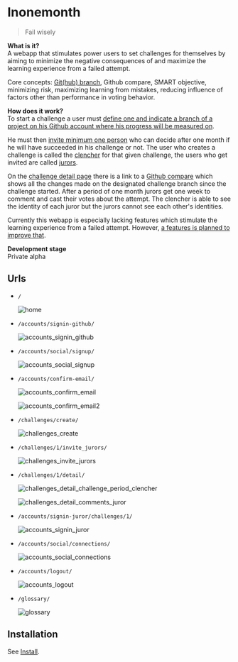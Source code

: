Inonemonth
==========
> Fail wisely

**What is it?**   
A webapp that stimulates power users to set challenges for themselves by aiming to minimize the negative consequences of and maximize the learning experience from a failed attempt.

Core concepts: [Git(hub) branch](http://git-scm.com/book/ch3-1.html), Github compare, SMART objective, minimizing risk, maximizing learning from mistakes, reducing influence of factors other than performance in voting behavior. 

**How does it work?**  
To start a challenge a user must [define one and indicate a branch of a project 
on his Github account where his progress will be measured on](https://raw.github.com/RobrechtDR/inonemonth/master/.misc/challenges_create.png?token=2156349__eyJzY29wZSI6IlJhd0Jsb2I6Um9icmVjaHREUi9pbm9uZW1vbnRoL21hc3Rlci8ubWlzYy9jaGFsbGVuZ2VzX2NyZWF0ZS5wbmciLCJleHBpcmVzIjoxMzk0NjM3MjY3fQ%3D%3D--5963dec884bb359c9da8ea99a6cfe8b043fc5288). 

He must then [invite minimum one person](https://raw.github.com/RobrechtDR/inonemonth/master/.misc/challenges_invite_jurors.png?token=2156349__eyJzY29wZSI6IlJhd0Jsb2I6Um9icmVjaHREUi9pbm9uZW1vbnRoL21hc3Rlci8ubWlzYy9jaGFsbGVuZ2VzX2ludml0ZV9qdXJvcnMucG5nIiwiZXhwaXJlcyI6MTM5NDYzNzMyOX0%3D--9bb2ef5d817198c3e445938baecae4983e332c9a) who can decide after one month if he will have succeeded in his challenge or not. 
The user who creates a challenge is called the [clencher](https://inonemonth.herokuapp.com/glossary/#clencher) for that given challenge, the users 
who get invited are called [jurors](https://inonemonth.herokuapp.com/glossary/#juror).

On the [challenge detail page](https://raw.github.com/RobrechtDR/inonemonth/master/.misc/challenges_detail_challenge_period_clencher.png?token=2156349__eyJzY29wZSI6IlJhd0Jsb2I6Um9icmVjaHREUi9pbm9uZW1vbnRoL21hc3Rlci8ubWlzYy9jaGFsbGVuZ2VzX2RldGFpbF9jaGFsbGVuZ2VfcGVyaW9kX2NsZW5jaGVyLnBuZyIsImV4cGlyZXMiOjEzOTQ2Mzc0MDl9--0b0e0b189b73ea403cc0a2ec2828120a18d6b802) there is a link to a [Github compare](https://raw.github.com/RobrechtDR/inonemonth/master/.misc/github_compare.png?token=2156349__eyJzY29wZSI6IlJhd0Jsb2I6Um9icmVjaHREUi9pbm9uZW1vbnRoL21hc3Rlci8ubWlzYy9naXRodWJfY29tcGFyZS5wbmciLCJleHBpcmVzIjoxMzk0NjMzMDA3fQ%3D%3D--96449f1bdcfcc75962dd666345fddd24fd603d2f) which shows all the changes made on the designated challenge 
branch since the challenge started. After a period of one month jurors get one week to comment and cast their votes about the attempt. The clencher is able to see the identity of each juror but the jurors cannot see each other's identities.

Currently this webapp is especially lacking features which stimulate 
the learning experience from a failed attempt. However, [a features is 
planned to improve that](https://github.com/RobrechtDR/inonemonth/blob/master/TODO.rst#likely-coming-in-future-releases).


**Development stage**  
Private alpha


Urls
----

* `/`

  ![home](https://raw.github.com/RobrechtDR/inonemonth/master/.misc/home.png?token=2156349__eyJzY29wZSI6IlJhd0Jsb2I6Um9icmVjaHREUi9pbm9uZW1vbnRoL21hc3Rlci8ubWlzYy9ob21lLnBuZyIsImV4cGlyZXMiOjEzOTQ2MzA1Njh9--27c43648f4ba3e8d6fa47e30415d7be18355af8d)


* `/accounts/signin-github/`

  ![accounts_signin_github](https://raw.github.com/RobrechtDR/inonemonth/master/.misc/accounts_signin_github.png?token=2156349__eyJzY29wZSI6IlJhd0Jsb2I6Um9icmVjaHREUi9pbm9uZW1vbnRoL21hc3Rlci8ubWlzYy9hY2NvdW50c19zaWduaW5fZ2l0aHViLnBuZyIsImV4cGlyZXMiOjEzOTQ2MzA2NjF9--3aac4ec75cc47e05e1805cc7d9745e25878f6b15)


* `/accounts/social/signup/`

  ![accounts_social_signup](https://raw.github.com/RobrechtDR/inonemonth/master/.misc/accounts_social_signup.png?token=2156349__eyJzY29wZSI6IlJhd0Jsb2I6Um9icmVjaHREUi9pbm9uZW1vbnRoL21hc3Rlci8ubWlzYy9hY2NvdW50c19zb2NpYWxfc2lnbnVwLnBuZyIsImV4cGlyZXMiOjEzOTQ2MzE2ODZ9--a21f8ea9a30fd18b5268b703b54ba242ab6faf8d)


* `/accounts/confirm-email/`

  ![accounts_confirm_email](https://raw.github.com/RobrechtDR/inonemonth/master/.misc/accounts_confirm_email.png?token=2156349__eyJzY29wZSI6IlJhd0Jsb2I6Um9icmVjaHREUi9pbm9uZW1vbnRoL21hc3Rlci8ubWlzYy9hY2NvdW50c19jb25maXJtX2VtYWlsLnBuZyIsImV4cGlyZXMiOjEzOTQ2MzEyNDl9--0cda55b3e6ffd10c6e43ac66cbaae911c40ee9ee)

  ![accounts_confirm_email2](https://raw.github.com/RobrechtDR/inonemonth/master/.misc/accounts_confirm_email2.png?token=2156349__eyJzY29wZSI6IlJhd0Jsb2I6Um9icmVjaHREUi9pbm9uZW1vbnRoL21hc3Rlci8ubWlzYy9hY2NvdW50c19jb25maXJtX2VtYWlsMi5wbmciLCJleHBpcmVzIjoxMzk0NjMxNDI2fQ%3D%3D--b0990b031cebbc5cb16ed2c5df765401c7c59293)


* `/challenges/create/`

  ![challenges_create](https://raw.github.com/RobrechtDR/inonemonth/master/.misc/challenges_create.png?token=2156349__eyJzY29wZSI6IlJhd0Jsb2I6Um9icmVjaHREUi9pbm9uZW1vbnRoL21hc3Rlci8ubWlzYy9jaGFsbGVuZ2VzX2NyZWF0ZS5wbmciLCJleHBpcmVzIjoxMzk0NjMwNzQzfQ%3D%3D--3074106a7011e4815880d68b96a14915f2576bdc)


* `/challenges/1/invite_jurors/`

  ![challenges_invite_jurors](https://raw.github.com/RobrechtDR/inonemonth/master/.misc/challenges_invite_jurors.png?token=2156349__eyJzY29wZSI6IlJhd0Jsb2I6Um9icmVjaHREUi9pbm9uZW1vbnRoL21hc3Rlci8ubWlzYy9jaGFsbGVuZ2VzX2ludml0ZV9qdXJvcnMucG5nIiwiZXhwaXJlcyI6MTM5NDYzMDgzMX0%3D--58cfd74bd95cf115e7967af999caff639f246c45)


* `/challenges/1/detail/`

  ![challenges_detail_challenge_period_clencher](https://raw.github.com/RobrechtDR/inonemonth/master/.misc/challenges_detail_challenge_period_clencher.png?token=2156349__eyJzY29wZSI6IlJhd0Jsb2I6Um9icmVjaHREUi9pbm9uZW1vbnRoL21hc3Rlci8ubWlzYy9jaGFsbGVuZ2VzX2RldGFpbF9jaGFsbGVuZ2VfcGVyaW9kX2NsZW5jaGVyLnBuZyIsImV4cGlyZXMiOjEzOTQ2MzA4OTh9--2bbc8287be12ae25f4f2b6f812996530748c34f1)

  ![challenges_detail_comments_juror](https://raw.github.com/RobrechtDR/inonemonth/master/.misc/challenges_detail_comments_juror.png?token=2156349__eyJzY29wZSI6IlJhd0Jsb2I6Um9icmVjaHREUi9pbm9uZW1vbnRoL21hc3Rlci8ubWlzYy9jaGFsbGVuZ2VzX2RldGFpbF9jb21tZW50c19qdXJvci5wbmciLCJleHBpcmVzIjoxMzk0NjMwOTAwfQ%3D%3D--a833791ff20e0a059b886eb4d2d08afdd681ad31)


* `/accounts/signin-juror/challenges/1/`

  ![accounts_signin_juror](https://raw.github.com/RobrechtDR/inonemonth/master/.misc/accounts_signin_juror.png?token=2156349__eyJzY29wZSI6IlJhd0Jsb2I6Um9icmVjaHREUi9pbm9uZW1vbnRoL21hc3Rlci8ubWlzYy9hY2NvdW50c19zaWduaW5fanVyb3IucG5nIiwiZXhwaXJlcyI6MTM5NDYzMTc3MX0%3D--69ad081a6fe89ebdc3819ccea2cdb68585a1f1ae)


* `/accounts/social/connections/`

  ![accounts_social_connections](https://raw.github.com/RobrechtDR/inonemonth/master/.misc/accounts_social_connections.png?token=2156349__eyJzY29wZSI6IlJhd0Jsb2I6Um9icmVjaHREUi9pbm9uZW1vbnRoL21hc3Rlci8ubWlzYy9hY2NvdW50c19zb2NpYWxfY29ubmVjdGlvbnMucG5nIiwiZXhwaXJlcyI6MTM5NDYzMTUzOX0%3D--d0cff527f3aed1b15eb23159c6c353cab1bd6f63)


* `/accounts/logout/`

  ![accounts_logout](https://raw.github.com/RobrechtDR/inonemonth/master/.misc/accounts_logout.png?token=2156349__eyJzY29wZSI6IlJhd0Jsb2I6Um9icmVjaHREUi9pbm9uZW1vbnRoL21hc3Rlci8ubWlzYy9hY2NvdW50c19sb2dvdXQucG5nIiwiZXhwaXJlcyI6MTM5NDYzMTQ1OH0%3D--6ac829fea4e8a50e813ac078262f05fc53c7c595)

* `/glossary/`

  ![glossary](https://raw.github.com/RobrechtDR/inonemonth/master/.misc/glossary.png?token=2156349__eyJzY29wZSI6IlJhd0Jsb2I6Um9icmVjaHREUi9pbm9uZW1vbnRoL21hc3Rlci8ubWlzYy9nbG9zc2FyeS5wbmciLCJleHBpcmVzIjoxMzk0NjMxMTE1fQ%3D%3D--28e196bf0bb42562a6bf10539d678316b46e1041)


Installation
------------
See [Install](https://github.com/RobrechtDR/inonemonth/blob/master/INSTALL.markdown).
